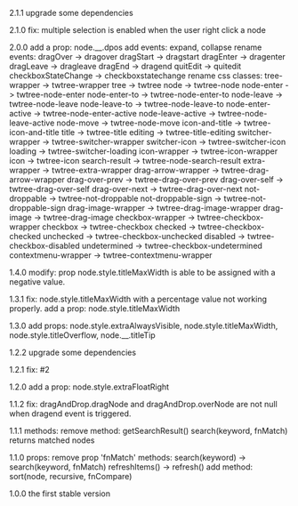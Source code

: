 2.1.1
    upgrade some dependencies

2.1.0
    fix: multiple selection is enabled when the user right click a node

2.0.0
    add a prop: node.__.dpos
    add events: expand, collapse
    rename events: 
        dragOver  -> dragover
        dragStart -> dragstart
        dragEnter -> dragenter
        dragLeave -> dragleave
        dragEnd   -> dragend
        quitEdit  -> quitedit
        checkboxStateChange -> checkboxstatechange
    rename css classes:
        tree-wrapper        -> twtree-wrapper
        tree                -> twtree
        node                -> twtree-node
        node-enter          -> twtree-node-enter
        node-enter-to       -> twtree-node-enter-to
        node-leave          -> twtree-node-leave
        node-leave-to       -> twtree-node-leave-to
        node-enter-active   -> twtree-node-enter-active
        node-leave-active   -> twtree-node-leave-active
        node-move           -> twtree-node-move
        icon-and-title      -> twtree-icon-and-title
        title               -> twtree-title
        editing             -> twtree-title-editing
        switcher-wrapper    -> twtree-switcher-wrapper
        switcher-icon       -> twtree-switcher-icon
        loading             -> twtree-switcher-loading
        icon-wrapper        -> twtree-icon-wrapper
        icon                -> twtree-icon
        search-result       -> twtree-node-search-result
        extra-wrapper       -> twtree-extra-wrapper
        drag-arrow-wrapper  -> twtree-drag-arrow-wrapper
        drag-over-prev      -> twtree-drag-over-prev
        drag-over-self      -> twtree-drag-over-self
        drag-over-next      -> twtree-drag-over-next
        not-droppable       -> twtree-not-droppable
        not-droppable-sign  -> twtree-not-droppable-sign
        drag-image-wrapper  -> twtree-drag-image-wrapper
        drag-image          -> twtree-drag-image
        checkbox-wrapper    -> twtree-checkbox-wrapper
        checkbox            -> twtree-checkbox
        checked             -> twtree-checkbox-checked
        unchecked           -> twtree-checkbox-unchecked
        disabled            -> twtree-checkbox-disabled
        undetermined        -> twtree-checkbox-undetermined
        contextmenu-wrapper -> twtree-contextmenu-wrapper

1.4.0
    modify: prop node.style.titleMaxWidth is able to be assigned with a negative value.

1.3.1
    fix: node.style.titleMaxWidth with a percentage value not working properly.
    add a prop: node.style.titleMaxWidth

1.3.0
    add props: node.style.extraAlwaysVisible, node.style.titleMaxWidth, node.style.titleOverflow, node.__.titleTip

1.2.2
    upgrade some dependencies

1.2.1
    fix: #2

1.2.0
    add a prop: node.style.extraFloatRight

1.1.2
    fix: dragAndDrop.dragNode and dragAndDrop.overNode are not null when dragend event is triggered.

1.1.1
    methods:
        remove method: getSearchResult()
        search(keyword, fnMatch) returns matched nodes

1.1.0
    props: remove prop 'fnMatch'
    methods: 
        search(keyword) -> search(keyword, fnMatch)
        refreshItems() -> refresh()
        add method: sort(node, recursive, fnCompare)

1.0.0  the first stable version
